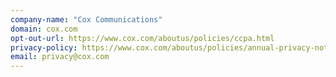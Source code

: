 ```yaml
---
company-name: "Cox Communications"
domain: cox.com
opt-out-url: https://www.cox.com/aboutus/policies/ccpa.html
privacy-policy: https://www.cox.com/aboutus/policies/annual-privacy-notice.html
email: privacy@cox.com
---
```





